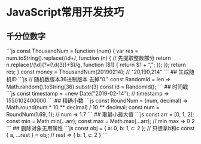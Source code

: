 # JavaScript常用开发技巧
## 千分位数字
<jsvascriptSkills-ThousandNum/>
```js
const ThousandNum = function (num) {
  var res = num.toString().replace(/\d+/, function (n) {
    // 先提取整数部分
    return n.replace(/(\d)(?=(\d{3})+$)/g, function ($1) {
      return $1 + ",";
    });
  });
  return res;
}
const money = ThousandNum(20190214);  // "20,190,214"
```
## 生成随机ID
<jsvascriptSkills-RandomId/>
```js
// 随机数版本36进制版本 去掉"0."
const RandomId = len => Math.random().toString(36).substr(3)
const id = RandomId();
```
## 时间戳
```js
const timestamp = +new Date("2019-02-14");
// timestamp => 1550102400000
```
## 精确小数
```js
const RoundNum = (num, decimal) => Math.round(num * 10 ** decimal) / 10 ** decimal;
const num = RoundNum(1.69, 1);
// num => 1.7
```
## 取最小最大值
```js
const arr = [0, 1, 2];
const min = Math.min(...arr);
const max = Math.max(...arr);
// min max => 0 2
```
## 删除对象无用属性
```js
const obj = { a: 0, b: 1, c: 2 }; // 只想拿b和c
const { a, ...rest } = obj;
// rest => { b: 1, c: 2 }
```